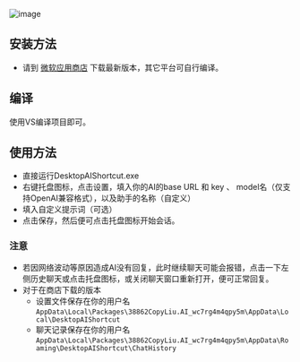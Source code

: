 ![image](https://github.com/user-attachments/assets/1e5d1c94-f19c-473c-8263-4b2243333283)


## 安装方法
- 请到  [微软应用商店](https://www.microsoft.com/store/apps/9NGG8P50757G) 下载最新版本，其它平台可自行编译。

## 编译

使用VS编译项目即可。

## 使用方法
- 直接运行DesktopAIShortcut.exe
- 右键托盘图标，点击设置，填入你的AI的base URL 和 key 、 model名（仅支持OpenAI兼容格式），以及助手的名称（自定义）
- 填入自定义提示词（可选）
- 点击保存，然后便可点击托盘图标开始会话。

### 注意
- 若因网络波动等原因造成AI没有回复，此时继续聊天可能会报错，点击一下左侧历史聊天或点击托盘图标，或关闭聊天窗口重新打开，便可正常回复。
- 对于在商店下载的版本 
  - 设置文件保存在你的用户名`AppData\Local\Packages\38862CopyLiu.AI_wc7rg4m4qpy5m\AppData\Local\DesktopAIShortcut`
  - 聊天记录保存在你的用户名`AppData\Local\Packages\38862CopyLiu.AI_wc7rg4m4qpy5m\AppData\Roaming\DesktopAIShortcut\ChatHistory`
